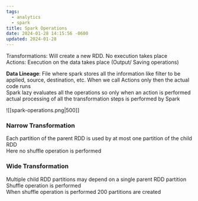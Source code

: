```yaml
---
tags:
  - analytics
  - spark
title: Spark Operations
date: 2024-01-28 14:15:56 -0600
updated: 2024-01-28
---
```


Transformations: Will create a new RDD. No execution takes place  
Actions: Execution on the data takes place (Output/ Saving operations)

**Data Lineage**: File where spark stores all the information like filter to be applied, source, destination, etc. When we call Actions only then the actual code runs  
Spark lazy evaluates all the operations so only when an action is performed actual processing of all the transformation steps is performed by Spark

![[spark-operations.png|500]]

### Narrow Transformation

Each partition of the parent RDD is used by at most one partition of the child RDD  
Here no shuffle operation is performed

### Wide Transformation

Multiple child RDD partitions may depend on a single parent RDD partition  
Shuffle operation is performed  
When shuffle operation is performed 200 partitions are created

